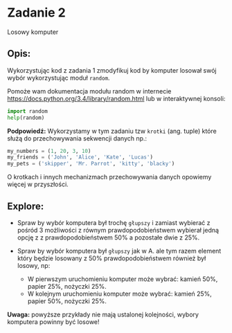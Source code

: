 # Zadanie 2

Losowy komputer

## Opis:

Wykorzystując kod z zadania 1 zmodyfikuj kod by komputer losował swój wybór wykorzystując moduł `random`.

Pomoże wam dokumentacja modułu random w internecie https://docs.python.org/3.4/library/random.html lub w interaktywnej konsoli: 
```python
import random
help(random)
```

**Podpowiedź:**
Wykorzystamy w tym zadaniu tzw `krotki` (ang. tuple) które służą do przechowywania sekwencji danych np.:
```python
my_numbers = (1, 20, 3, 10)
my_friends = ('John', 'Alice', 'Kate', 'Lucas')
my_pets = ('skipper', 'Mr. Parrot', 'kitty', 'blacky')
```
O krotkach i innych mechanizmach przechowywania danych opowiemy więcej w przyszłości.

## Explore:

* Spraw by wybór komputera był trochę `głupszy` i zamiast wybierać z pośród 3 możliwości z równym prawdopodobieństwem wybierał jedną opcję z z prawdopodobieństwem 50% a pozostałe dwie z 25%. 

* Spraw by wybór komputera był `głupszy` jak w A. ale tym razem element który będzie losowany z 50% prawdopodobieństwem również był losowy, np:

  - W pierwszym uruchomieniu komputer może wybrać: kamień 50%, papier 25%, nożyczki 25%.
  - W kolejnym uruchomieniu komputer może wybrać: kamień 25%, papier 50%, nożyczki 25%.

**Uwaga:** powyższe przykłady nie mają ustalonej kolejności, wybory komputera powinny być losowe!
